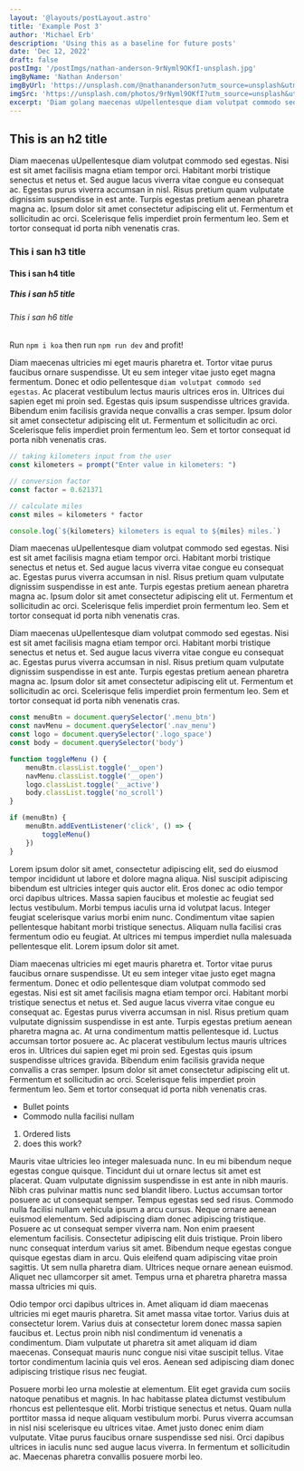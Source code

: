 ```yaml
---
layout: '@layouts/postLayout.astro'
title: 'Example Post 3'
author: 'Michael Erb'
description: 'Using this as a baseline for future posts'
date: 'Dec 12, 2022'
draft: false
postImg: '/postImgs/nathan-anderson-9rNyml9OKfI-unsplash.jpg'
imgByName: 'Nathan Anderson'
imgByUrl: 'https://unsplash.com/@nathananderson?utm_source=unsplash&utm_medium=referral&utm_content=creditCopyText'
imgSrc: 'https://unsplash.com/photos/9rNyml9OKfI?utm_source=unsplash&utm_medium=referral&utm_content=creditCopyText'
excerpt: 'Diam golang maecenas uUpellentesque diam volutpat commodo sed egestas. Nisi est sit amet facilisis magna etiam tempor orci. Habitant morbi tristique senectus et netus et. Sed augue lacus viverra vitae congue eu consequat ac. Egestas purus viverra accumsan in nisl. Risus pretium quam vulputate dignissim suspendisse in est ante. Turpis egestas pretium aenean pharetra magna ac.'
---
```


## This is an h2 title

Diam maecenas uUpellentesque diam volutpat commodo sed egestas. Nisi est sit amet facilisis magna etiam tempor orci. Habitant morbi tristique senectus et netus et. Sed augue lacus viverra vitae congue eu consequat ac. Egestas purus viverra accumsan in nisl. Risus pretium quam vulputate dignissim suspendisse in est ante. Turpis egestas pretium aenean pharetra magna ac. Ipsum dolor sit amet consectetur adipiscing elit ut. Fermentum et sollicitudin ac orci. Scelerisque felis imperdiet proin fermentum leo. Sem et tortor consequat id porta nibh venenatis cras.

### This i san h3 title
#### This i san h4 title
##### This i san h5 title
###### This i san h6 title

Run `npm i koa` then run `npm run dev` and profit!

Diam maecenas ultricies mi eget mauris pharetra et. Tortor vitae purus faucibus ornare suspendisse. Ut eu sem integer vitae justo eget magna fermentum. Donec et odio pellentesque `diam volutpat commodo sed egestas`. Ac placerat vestibulum lectus mauris ultrices eros in. Ultrices dui sapien eget mi proin sed. Egestas quis ipsum suspendisse ultrices gravida. Bibendum enim facilisis gravida neque convallis a cras semper. Ipsum dolor sit amet consectetur adipiscing elit ut. Fermentum et sollicitudin ac orci. Scelerisque felis imperdiet proin fermentum leo. Sem et tortor consequat id porta nibh venenatis cras.

```javascript
// taking kilometers input from the user
const kilometers = prompt("Enter value in kilometers: ")

// conversion factor
const factor = 0.621371

// calculate miles
const miles = kilometers * factor

console.log(`${kilometers} kilometers is equal to ${miles} miles.`)
```

Diam maecenas uUpellentesque diam volutpat commodo sed egestas. Nisi est sit amet facilisis magna etiam tempor orci. Habitant morbi tristique senectus et netus et. Sed augue lacus viverra vitae congue eu consequat ac. Egestas purus viverra accumsan in nisl. Risus pretium quam vulputate dignissim suspendisse in est ante. Turpis egestas pretium aenean pharetra magna ac. Ipsum dolor sit amet consectetur adipiscing elit ut. Fermentum et sollicitudin ac orci. Scelerisque felis imperdiet proin fermentum leo. Sem et tortor consequat id porta nibh venenatis cras.

Diam maecenas uUpellentesque diam volutpat commodo sed egestas. Nisi est sit amet facilisis magna etiam tempor orci. Habitant morbi tristique senectus et netus et. Sed augue lacus viverra vitae congue eu consequat ac. Egestas purus viverra accumsan in nisl. Risus pretium quam vulputate dignissim suspendisse in est ante. Turpis egestas pretium aenean pharetra magna ac. Ipsum dolor sit amet consectetur adipiscing elit ut. Fermentum et sollicitudin ac orci. Scelerisque felis imperdiet proin fermentum leo. Sem et tortor consequat id porta nibh venenatis cras.

```javascript
const menuBtn = document.querySelector('.menu_btn')
const navMenu = document.querySelector('.nav_menu')
const logo = document.querySelector('.logo_space')
const body = document.querySelector('body')

function toggleMenu () {
	menuBtn.classList.toggle('__open')
	navMenu.classList.toggle('__open')
	logo.classList.toggle('__active')
	body.classList.toggle('no_scroll')
}

if (menuBtn) {
	menuBtn.addEventListener('click', () => {
		toggleMenu()
	})
}
```

Lorem ipsum dolor sit amet, consectetur adipiscing elit, sed do eiusmod tempor incididunt ut labore et dolore magna aliqua. Nisl suscipit adipiscing bibendum est ultricies integer quis auctor elit. Eros donec ac odio tempor orci dapibus ultrices. Massa sapien faucibus et molestie ac feugiat sed lectus vestibulum. Morbi tempus iaculis urna id volutpat lacus. Integer feugiat scelerisque varius morbi enim nunc. Condimentum vitae sapien pellentesque habitant morbi tristique senectus. Aliquam nulla facilisi cras fermentum odio eu feugiat. At ultrices mi tempus imperdiet nulla malesuada pellentesque elit. Lorem ipsum dolor sit amet.

Diam maecenas ultricies mi eget mauris pharetra et. Tortor vitae purus faucibus ornare suspendisse. Ut eu sem integer vitae justo eget magna fermentum. Donec et odio pellentesque diam volutpat commodo sed egestas. Nisi est sit amet facilisis magna etiam tempor orci. Habitant morbi tristique senectus et netus et. Sed augue lacus viverra vitae congue eu consequat ac. Egestas purus viverra accumsan in nisl. Risus pretium quam vulputate dignissim suspendisse in est ante. Turpis egestas pretium aenean pharetra magna ac. At urna condimentum mattis pellentesque id. Luctus accumsan tortor posuere ac. Ac placerat vestibulum lectus mauris ultrices eros in. Ultrices dui sapien eget mi proin sed. Egestas quis ipsum suspendisse ultrices gravida. Bibendum enim facilisis gravida neque convallis a cras semper. Ipsum dolor sit amet consectetur adipiscing elit ut. Fermentum et sollicitudin ac orci. Scelerisque felis imperdiet proin fermentum leo. Sem et tortor consequat id porta nibh venenatis cras.

- Bullet points
- Commodo nulla facilisi nullam

1. Ordered lists
2. does this work?

Mauris vitae ultricies leo integer malesuada nunc. In eu mi bibendum neque egestas congue quisque. Tincidunt dui ut ornare lectus sit amet est placerat. Quam vulputate dignissim suspendisse in est ante in nibh mauris. Nibh cras pulvinar mattis nunc sed blandit libero. Luctus accumsan tortor posuere ac ut consequat semper. Tempus egestas sed sed risus. Commodo nulla facilisi nullam vehicula ipsum a arcu cursus. Neque ornare aenean euismod elementum. Sed adipiscing diam donec adipiscing tristique. Posuere ac ut consequat semper viverra nam. Non enim praesent elementum facilisis. Consectetur adipiscing elit duis tristique. Proin libero nunc consequat interdum varius sit amet. Bibendum neque egestas congue quisque egestas diam in arcu. Quis eleifend quam adipiscing vitae proin sagittis. Ut sem nulla pharetra diam. Ultrices neque ornare aenean euismod. Aliquet nec ullamcorper sit amet. Tempus urna et pharetra pharetra massa massa ultricies mi quis.

Odio tempor orci dapibus ultrices in. Amet aliquam id diam maecenas ultricies mi eget mauris pharetra. Sit amet massa vitae tortor. Varius duis at consectetur lorem. Varius duis at consectetur lorem donec massa sapien faucibus et. Lectus proin nibh nisl condimentum id venenatis a condimentum. Diam vulputate ut pharetra sit amet aliquam id diam maecenas. Consequat mauris nunc congue nisi vitae suscipit tellus. Vitae tortor condimentum lacinia quis vel eros. Aenean sed adipiscing diam donec adipiscing tristique risus nec feugiat.

Posuere morbi leo urna molestie at elementum. Elit eget gravida cum sociis natoque penatibus et magnis. In hac habitasse platea dictumst vestibulum rhoncus est pellentesque elit. Morbi tristique senectus et netus. Quam nulla porttitor massa id neque aliquam vestibulum morbi. Purus viverra accumsan in nisl nisi scelerisque eu ultrices vitae. Amet justo donec enim diam vulputate. Vitae purus faucibus ornare suspendisse sed nisi. Orci dapibus ultrices in iaculis nunc sed augue lacus viverra. In fermentum et sollicitudin ac. Maecenas pharetra convallis posuere morbi leo.
